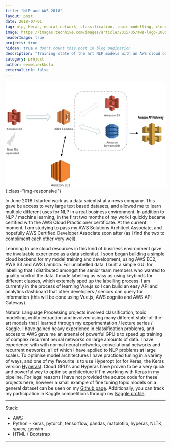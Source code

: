 ```yaml
---
title: "NLP and AWS 2018"
layout: post
date: 2018-07-01
tag: nlp, keras, neural network, classification, topic modelling, cloud computing, cloud infrastructure, cloud backend, GUI frontend
image: https://images.techhive.com/images/article/2015/05/aws-logo-100584713-primary.idge.jpg
headerImage: true
projects: true
hidden: true # don't count this post in blog pagination
description: "Training state of the art NLP models with an AWS cloud backend"
category: project
author: eemelierkkola
externalLink: false
---
```


![Screen-shot](/assets/aws.png){:class="img-responsive"}

In June 2018 I started work as a data scientist at a news company. This gave be access to very large text based datasets, and allowed me to learn multiple different uses for NLP in a real business environment. In addition to NLP / machine learning, in the first two months of my work I quickly became certified with the AWS Cloud Practicioner certificate. At the current moment, I am studying to pass my AWS Solutions Architect Associate, and hopefully AWS Certified Developer Associate soon after (as I find the two to compliment each other very well).

Learning to use cloud resources in this kind of business environment gave me invaluable experience as a data scientist. I soon began building a simple cloud backend for my model training and development, using AWS EC2, AWS S3 and AWS Lambda. For unlabelled data, I built a simple GUI for labelling that I distributed amongst the senior team members who wanted to quality control the data. I made labelling as easy as using keybinds for different classes, which extemely sped up the labelling process. I am currently in the process of learning Vue.js so I can build an easy API and analytics dashboard that other developers / seniors can query for information (this will be done using Vue.js, AWS cognito and AWS API Gateway).

Natural Language Processing projects involved classification, topic modelling, entity extraction and involved using many different state-of-the-art models that I learned through my experimentation / lecture series / Kaggle. I have gained heavy experience in classification problems, and access to AWS gave me an arsenal of powerful GPU's to speed up training of complex recurrent neural networks on large amounts of data. I have experience with with normal neural networks, convolutional networks and recurrent networks, all of which I have applied to NLP problems at large scales. To optimise model architectures I have practiced tuning in a variety of ways, and one of my favourite is to use Hyperopt (or for Keras, the Keras version [Hyperas](https://github.com/maxpumperla/hyperas)). Cloud GPU's and Hyperas have proven to be a very quick and powerful way to optimise architecture if I'm working with Keras in my pipeline. For legal reasons I have not provided the source code for these projects here, however a small example of fine tuning topic models on a general dataset can be seen on my [Github page](https://github.com/emilerkkola/Visual-Topic-Modeling). Additionally, you can track my participation in Kaggle competitions through my [Kaggle profile](https://www.kaggle.com/eeeedev). 

---

Stack:

- AWS
- Python - keras, pytorch, tensorflow, pandas, matplotlib, hyperas, NLTK, spacy, gensim
- HTML / Bootstrap

---

